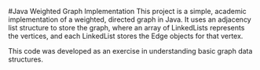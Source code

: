 #Java Weighted Graph Implementation
This project is a simple, academic implementation of a weighted, directed graph in Java. It uses an adjacency list structure to store the graph, where an array of LinkedLists represents the vertices, and each LinkedList stores the Edge objects for that vertex.

This code was developed as an exercise in understanding basic graph data structures.
